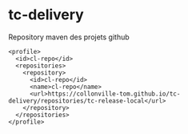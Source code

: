 # tc-delivery
Repository maven des projets github 


    <profile>
      <id>cl-repo</id>
      <repositories>
        <repository>
          <id>cl-repo</id>
          <name>cl-repo</name>
          <url>https://collonville-tom.github.io/tc-delivery/repositories/tc-release-local</url>
        </repository>
      </repositories>
    </profile>
